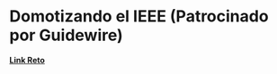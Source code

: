 # Domotizando el IEEE (Patrocinado por Guidewire)
**[Link Reto](https://www.hackerrank.com/contests/telecode4/challenges/filters/page:2)**
